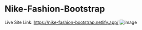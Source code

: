 # Nike-Fashion-Bootstrap
Live Site Link: https://nike-fashion-bootstrap.netlify.app/
![image](https://github.com/Showvro/nike-fashion-bootstrap/blob/47e023c0bc79872c7dc9eeb0ef8c004d5763acb0/Nike-Fashion-Bootstrap.png)
